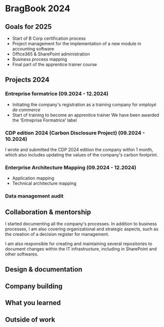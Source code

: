 # BragBook 2024

## Goals for 2025

- Start of B Corp certification process
- Project management for the implementation of a new module in accounting software
- Office365 & SharePoint administration
- Business process mapping
- Final part of the apprentice trainer course

<!-- If it’s getting towards the end of the year, maybe start writing down what
you think your goals for next year might be. -->

## Projects 2024


### Entreprise formatrice (09.2024 - 12.2024)
- Initiating the company's registration as a training company for *employé de commerce*
- Start of training to become an apprentice trainer
We have been awarded the ‘Entreprise Formatrice’ label

### CDP edition 2024 (Carbon Disclosure Project) (09.2024 - 10.2024)
I wrote and submitted the CDP 2024 edition the company within 1 month, which also includes updating the values of the company's carbon footprint.


### Enterprise Architecture Mapping (09.2024 - 12.2024)
- Application mapping
- Technical architecture mapping

### Data management audit

<!-- For each one, go through:

- What your contributions were (did you come up with the design? Which
components did you build? Was there some useful insight like “wait, we can cut
scope and do what we want by doing way less work” that you came up with?)
- The impact of the project – who was it for? Are there numbers you can attach
to it? (saved X dollars? shipped new feature that has helped sell Y big deals?
Improved performance by X%? Used by X internal users every day?). Did it support
some important non-numeric company goal (required to pass an audit? helped
retain an important user?)

Remember: don’t forget to explain what the results of you work actually were!
It’s often important to go back a few months later and fill in what actually
happened after you launched the project. -->

## Collaboration & mentorship

I started documenting all the company's processes. In addition to business processes, I am also covering organizational and strategic aspects, such as the creation of a decision register for management.

I am also responsible for creating and maintaining several repositories to document changes within the IT infrastructure, including in SharePoint and other softwares.

<!-- Examples of things in this category:

- Helping others in an area you’re an expert in (like “other engineers regularly
ask me for one-off help solving weird bugs in their CSS” or “quoting from the C
standard at just the right moment”)

- Helping new team members get started
- Writing really clear emails/meeting notes
- Foundational code that other people built on top of
- Improving monitoring / dashboards / on call
- Any code review that you spent a particularly long time on / that you think
was especially important
- Important questions you answered (“helped Risha from OTHER_TEAM with a lot of
questions related to Y”)
- Mentoring someone on a project (“gave Ben advice from time to time on leading
his first big project”)
- Giving an internal talk or workshop -->

## Design & documentation

<!-- List design docs & documentation that you worked on:

- Design docs: I usually just say “wrote design for X” or “reviewed design for
X”
- Documentation: maybe briefly explain the goal behind this documentation (for
example “we were getting a lot of questions about X, so I documented it and
now we can answer the questions more quickly”) -->

## Company building

<!-- This means “things you did to help the company overall, not just your
project / team”. Some things that go in here:

- Going above & beyond with interviewing or recruiting (doing campus recruiting,
etc.)
- Improving important processes, like the interview process or writing better
onboarding materials
- Working groups e.g. diversity, hiring etc. -->

## What you learned

<!-- Try listing important things you learned or skills you’ve acquired recently
(bonus points if you did a write up on it after)! Some examples of skills you
might be learning or improving:

- How to do performance analysis & make code run faster
- Internals of an important piece of software (like the JVM or Postgres or Linux)
- How to use a library (like React)
- How to use an important tool (like the command line or Firefox dev tools)
- About a specific area of programming (like localization or timezones)
- A new area like product management / UX design / software engineering
- How to write a clear design doc
- A new programming language

It’s really easy to lose track of what skills you’re learning, and usually when
I reflect on this I realize I learned a lot more than I thought and also notice
things that I’m not learning that I wish I was. -->

## Outside of work

<!-- It’s also often useful to track accomplishments outside of work, like:

- blog posts
- Talks/panels
- Open source work
- Industry recognition

I think this can be a nice way to highlight how you’re thinking about your
career outside of strictly what you’re doing at work. These things are not
compulsory though and you shouldn't feel pressured to do more than your
day-to-day work. -->
